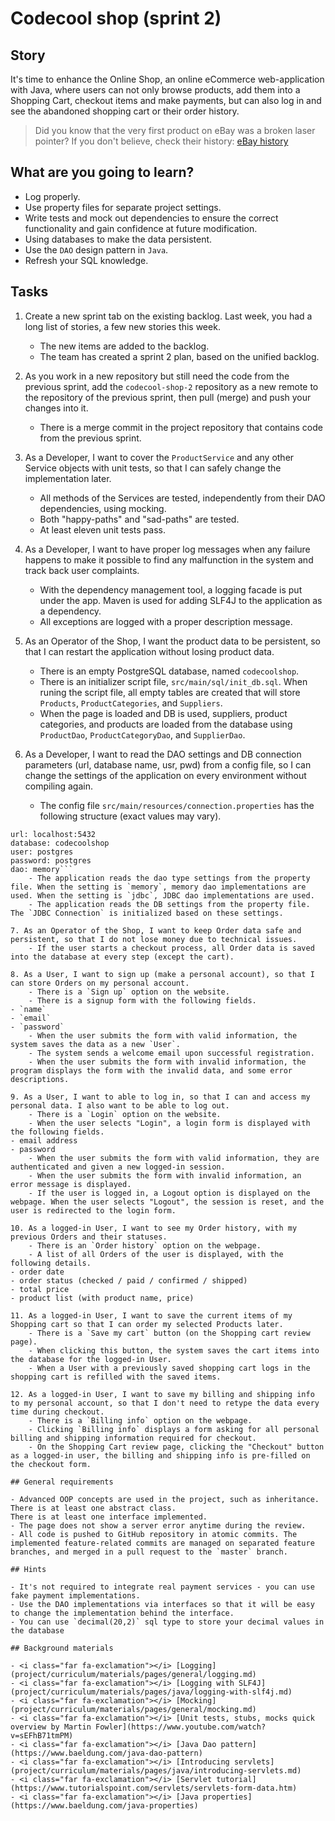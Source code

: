 # Codecool shop (sprint 2)

## Story

It's time to enhance the Online Shop, an online eCommerce web-application with Java,
where users can not only browse products, add them into a Shopping Cart,
checkout items and make payments, but can also log in and see the abandoned shopping cart or their order history.

> Did you know that the very first product on eBay was a broken laser pointer?
> If you don't believe, check their history: [eBay history](https://www.ebayinc.com/company/our-history/)

## What are you going to learn?

- Log properly.
- Use property files for separate project settings.
- Write tests and mock out dependencies to ensure the correct functionality and gain confidence at future  modification.
- Using databases to make the data persistent.
- Use the `DAO` design pattern in `Java`.
- Refresh your SQL knowledge.


## Tasks

1. Create a new sprint tab on the existing backlog. Last week, you had a long list of stories, a few new stories this week.
    - The new items are added to the backlog.
    - The team has created a sprint 2 plan, based on the unified backlog.

2. As you work in a new repository but still need the code from the previous sprint, add the `codecool-shop-2` repository as a new remote to the repository of the previous sprint, then pull (merge) and push your changes into it.
    - There is a merge commit in the project repository that contains code from the previous sprint.

3. As a Developer, I want to cover the `ProductService` and any other Service objects with unit tests, so that I can safely change the implementation later.
    - All methods of the Services are tested, independently from their DAO dependencies, using mocking.
    - Both "happy-paths" and "sad-paths" are tested.
    - At least eleven unit tests pass.

4. As a Developer, I want to have proper log messages when any failure happens to make it possible to find any malfunction in the system and track back user complaints.
    - With the dependency management tool, a logging facade is put under the app. Maven is used for adding SLF4J to the application as a dependency.
    - All exceptions are logged with a proper description message.

5. As an Operator of the Shop, I want the product data to be persistent, so that I can restart the application without losing product data.
    - There is an empty PostgreSQL database, named `codecoolshop`.
    - There is an initializer script file, `src/main/sql/init_db.sql`. When runing the script file, all empty tables are created that will store `Products`, `ProductCategories`, and `Suppliers`.
    - When the page is loaded and DB is used, suppliers, product categories, and products are loaded from the database using `ProductDao`, `ProductCategoryDao`, and `SupplierDao`.

6. As a Developer, I want to read the DAO settings and DB connection parameters (url, database name, usr, pwd) from a config file, so I can change the settings of the application on every environment without compiling again.
    - The config file `src/main/resources/connection.properties`
has the following structure (exact values may vary).
```
url: localhost:5432
database: codecoolshop
user: postgres
password: postgres
dao: memory```
    - The application reads the dao type settings from the property file. When the setting is `memory`, memory dao implementations are used. When the setting is `jdbc`, JDBC dao implementations are used.
    - The application reads the DB settings from the property file. The `JDBC Connection` is initialized based on these settings.

7. As an Operator of the Shop, I want to keep Order data safe and persistent, so that I do not lose money due to technical issues.
    - If the user starts a checkout process, all Order data is saved into the database at every step (except the cart).

8. As a User, I want to sign up (make a personal account), so that I can store Orders on my personal account.
    - There is a `Sign up` option on the website.
    - There is a signup form with the following fields.
- `name`
- `email`
- `password`
    - When the user submits the form with valid information, the system saves the data as a new `User`.
    - The system sends a welcome email upon successful registration.
    - When the user submits the form with invalid information, the program displays the form with the invalid data, and some error descriptions.

9. As a User, I want to able to log in, so that I can and access my personal data. I also want to be able to log out.
    - There is a `Login` option on the website.
    - When the user selects "Login", a login form is displayed with the following fields.
- email address
- password
    - When the user submits the form with valid information, they are authenticated and given a new logged-in session.
    - When the user submits the form with invalid information, an error message is displayed.
    - If the user is logged in, a Logout option is displayed on the webpage. When the user selects "Logout", the session is reset, and the user is redirected to the login form.

10. As a logged-in User, I want to see my Order history, with my previous Orders and their statuses.
    - There is an `Order history` option on the webpage.
    - A list of all Orders of the user is displayed, with the following details.
- order date
- order status (checked / paid / confirmed / shipped)
- total price
- product list (with product name, price)

11. As a logged-in User, I want to save the current items of my Shopping cart so that I can order my selected Products later.
    - There is a `Save my cart` button (on the Shopping cart review page).
    - When clicking this button, the system saves the cart items into the database for the logged-in User.
    - When a User with a previously saved shopping cart logs in the shopping cart is refilled with the saved items.

12. As a logged-in User, I want to save my billing and shipping info to my personal account, so that I don't need to retype the data every time during checkout.
    - There is a `Billing info` option on the webpage.
    - Clicking `Billing info` displays a form asking for all personal billing and shipping information required for checkout.
    - On the Shopping Cart review page, clicking the "Checkout" button as a logged-in user, the billing and shipping info is pre-filled on the checkout form.

## General requirements

- Advanced OOP concepts are used in the project, such as inheritance.
There is at least one abstract class.
There is at least one interface implemented.
- The page does not show a server error anytime during the review.
- All code is pushed to GitHub repository in atomic commits. The implemented feature-related commits are managed on separated feature branches, and merged in a pull request to the `master` branch.

## Hints

- It's not required to integrate real payment services - you can use fake payment implementations.
- Use the DAO implementations via interfaces so that it will be easy to change the implementation behind the interface.
- You can use `decimal(20,2)` sql type to store your decimal values in the database

## Background materials

- <i class="far fa-exclamation"></i> [Logging](project/curriculum/materials/pages/general/logging.md)
- <i class="far fa-exclamation"></i> [Logging with SLF4J](project/curriculum/materials/pages/java/logging-with-slf4j.md)
- <i class="far fa-exclamation"></i> [Mocking](project/curriculum/materials/pages/general/mocking.md)
- <i class="far fa-exclamation"></i> [Unit tests, stubs, mocks quick overview by Martin Fowler](https://www.youtube.com/watch?v=sEFhB71tmPM)
- <i class="far fa-exclamation"></i> [Java Dao pattern](https://www.baeldung.com/java-dao-pattern)
- <i class="far fa-exclamation"></i> [Introducing servlets](project/curriculum/materials/pages/java/introducing-servlets.md)
- <i class="far fa-exclamation"></i> [Servlet tutorial](https://www.tutorialspoint.com/servlets/servlets-form-data.htm)
- <i class="far fa-exclamation"></i> [Java properties](https://www.baeldung.com/java-properties)

